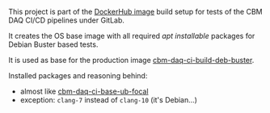 This project is part of the [DockerHub image](https://hub.docker.com/u/wfjm)
build setup for tests of the CBM DAQ CI/CD pipelines under GitLab.

It creates the OS base image with all required _apt installable_ packages
for Debian Buster based tests. 

It is used as base for the production image
[cbm-daq-ci-build-deb-buster](https://github.com/wamu2/cbm-daq-ci-build-deb-buster).

Installed packages and reasoning behind:
- almost like [cbm-daq-ci-base-ub-focal](https://github.com/wamu2/cbm-daq-ci-base-ub-focal/blob/master/README.md)
- exception: `clang-7` instead of `clang-10`  (it's Debian...)
